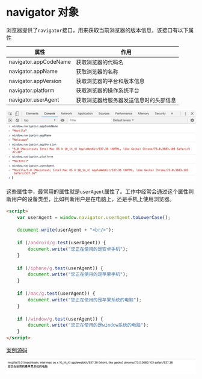 # navigator 对象

浏览器提供了`navigator`接口，用来获取当前浏览器的版本信息，该接口有以下属性

| 属性                  | 作用                                   |
| --------------------- | -------------------------------------- |
| navigator.appCodeName | 获取浏览器的代码名                     |
| navigator.appName     | 获取浏览器的名称                       |
| navigator.appVersion  | 获取浏览器的平台和版本信息             |
| navigator.platform    | 获取浏览器的操作系统平台               |
| navigator.userAgent   | 获取浏览器给服务器发送信息时的头部信息 |

![](./images/01.png)

这些属性中，最常用的属性就是`userAgent`属性了。工作中经常会通过这个属性判断用户的设备类型，比如判断用户是在电脑上，还是手机上使用浏览器。

```html
<script>
    var userAgent = window.navigator.userAgent.toLowerCase();

    document.write(userAgent + "<br/>");

    if (/android/g.test(userAgent)) {
        document.write("您正在使用的是安卓手机");
    }

    if (/iphone/g.test(userAgent)) {
        document.write("您正在使用的是苹果手机");
    }

    if (/mac/g.test(userAgent)) {
        document.write("您正在使用的是苹果系统的电脑");
    }

    if (/window/g.test(userAgent)) {
        document.write("您正在使用的是window系统的电脑");
    }
</script>
```

[案例源码](./demo/demo02.html)

![](./images/02.png)
